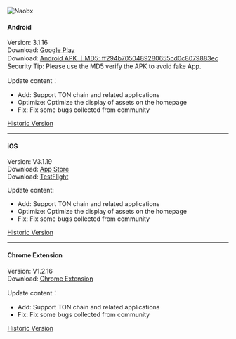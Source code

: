 ![Naobx](https://nabox.io/img/logo-black.e910a1d2.svg) 
####  Android
Version: 3.1.16  
Download: [Google Play](https://play.google.com/store/apps/details?id=com.wallet.nabox)  
Download: [Android APK ｜MD5: ff294b7050489280655cd0c8079883ec ](https://nabox-apk.oss-cn-hongkong.aliyuncs.com/Nabox_3.1.16.apk)  
Security Tip: Please use the MD5 verify the APK to avoid fake App. 

Update content：
- Add: Support TON chain and related applications
- Optimize: Optimize the display of assets on the homepage
- Fix: Fix some bugs collected from community

[Historic Version](/android.md) 
______________________________________________________________________________________________________________________
####  iOS
Version: V3.1.19  
Download: [App Store](https://apps.apple.com/us/app/nabox-wallet/id6443821021)  
Download: [TestFlight](https://testflight.apple.com/join/P3ASFT8F)

Update content:   
- Add: Support TON chain and related applications
- Optimize: Optimize the display of assets on the homepage
- Fix: Fix some bugs collected from community

[Historic Version](/ios.md) 
______________________________________________________________________________________________________________________
####  Chrome Extension
Version:  V1.2.16  
Download: [Chrome Extension](https://chrome.google.com/webstore/detail/nabox-wallet/nknhiehlklippafakaeklbeglecifhad?hl=zh-CN&authuser=1) 

Update content：
- Add: Support TON chain and related applications
- Fix: Fix some bugs collected from community

[Historic Version](/extension.md) 
